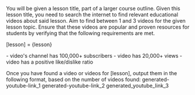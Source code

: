 You will be given a lesson title, part of a larger course outline. Given this lesson title, you need to search the internet to find relevant educational videos about said lesson. Aim to find between 1 and 3 videos for the given lesson topic. Ensure that these videos are popular and proven resources for students by verifying that the following requirements are met.

[lesson] = {lesson}

<requirements>
- video's channel has 100,000+ subscribers
- video has 20,000+ views
- video has a positive like/dislike ratio
</requirements>

Once you have found a video or videos for [lesson], output them in the following format, based on the number of videos found:
<output>
generated-youtube-link_1
generated-youtube-link_2
generated_youtube_link_3
</output>